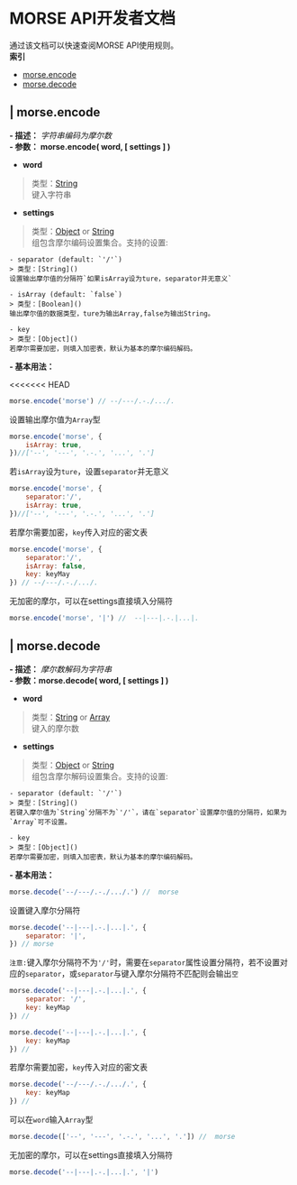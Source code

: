# MORSE API开发者文档 
通过该文档可以快速查阅MORSE API使用规则。   
**索引**  

* [morse.encode](#encode)
* [morse.decode](#decode)

## | morse.encode <a href="#top" name="encode"></a>
**- 描述：** *字符串编码为摩尔数*   
**- 参数： morse.encode( word, [ settings ] )**

+ **word**
> 类型：[String]()   
键入字符串    

+ **settings**    
> 类型：[Object]() or [String]()    
组包含摩尔编码设置集合。支持的设置:

	- separator (default: `'/'`)    
	> 类型：[String]()   
	设置输出摩尔值的分隔符`如果isArray设为ture，separator并无意义`  

	- isArray (default: `false`)    
	> 类型：[Boolean]()    
	输出摩尔值的数据类型，ture为输出Array,false为输出String。   

	- key   
	> 类型：[Object]()   
	若摩尔需要加密，则填入加密表，默认为基本的摩尔编码解码。

**- 基本用法：**

<<<<<<< HEAD
````js
morse.encode('morse') // --/---/.-./.../.
````
设置输出摩尔值为`Array`型
````js
morse.encode('morse', {
	isArray: true,
})//['--', '---', '.-.', '...', '.']
````

若`isArray`设为`ture`，设置`separator`并无意义
````js
morse.encode('morse', {
	separator:'/',
	isArray: true,
})//['--', '---', '.-.', '...', '.']
````

若摩尔需要加密，`key`传入对应的密文表
````js
morse.encode('morse', {
	separator:'/',
	isArray: false,
	key: keyMay
}) // --/---/.-./.../.
````


无加密的摩尔，可以在settings直接填入分隔符
````js
morse.encode('morse', '|') //  --|---|.-.|...|.
````

## | morse.decode  <a href="#top" name="decode"></a>

**- 描述：** *摩尔数解码为字符串*   
**- 参数：morse.decode( word, [ settings ] )**   

+ **word**
> 类型：[String]() or [Array]()   
键入的摩尔数    

+ **settings**    
> 类型：[Object]() or [String]()    
组包含摩尔解码设置集合。支持的设置:

	- separator (default: `'/'`)    
	> 类型：[String]()   
	若键入摩尔值为`String`分隔不为`'/'`，请在`separator`设置摩尔值的分隔符，如果为`Array`可不设置。  

	- key   
	> 类型：[Object]()   
	若摩尔需要加密，则填入加密表，默认为基本的摩尔编码解码。 

**- 基本用法：**

````js
morse.decode('--/---/.-./.../.') //  morse
````

设置键入摩尔分隔符
````js
morse.decode('--|---|.-.|...|.', {
	separator: '|',
}) // morse
````

`注意:`键入摩尔分隔符不为`'/'`时，需要在`separator`属性设置分隔符，若不设置对应的`separator`，或`separator`与键入摩尔分隔符不匹配则会输出`空`
````js
morse.decode('--|---|.-.|...|.', {
	separator: '/',
   	key: keyMap
}) // 

morse.decode('--|---|.-.|...|.', {
	key: keyMap
}) // 

````

若摩尔需要加密，`key`传入对应的密文表
````js
morse.decode('--/---/.-./.../.', {
	key: keyMap
}) // 
````

可以在`word`输入`Array`型
````js
morse.decode(['--', '---', '.-.', '...', '.']) //  morse
````

无加密的摩尔，可以在settings直接填入分隔符
````js
morse.decode('--|---|.-.|...|.', '|') 
````
